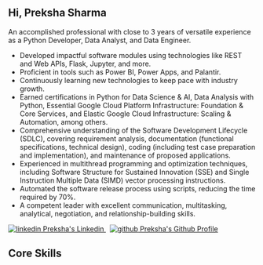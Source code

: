  ## Hi, Preksha Sharma
 An accomplished professional with close to 3 years of versatile experience as a Python Developer, Data Analyst, and Data Engineer. 

- Developed impactful software modules using technologies like REST and Web APIs, Flask, Jupyter, and more.
- Proficient in tools such as Power BI, Power Apps, and Palantir.
- Continuously learning new technologies to keep pace with industry growth.
- Earned certifications in Python for Data Science & AI, Data Analysis with Python, Essential Google Cloud Platform Infrastructure: Foundation & Core Services, and Elastic Google Cloud Infrastructure: Scaling & Automation, among others.
- Comprehensive understanding of the Software Development Lifecycle (SDLC), covering requirement analysis, documentation (functional specifications, technical design), coding (including test case preparation and implementation), and maintenance of proposed applications.
- Experienced in multithread programming and optimization techniques, including Software Structure for Sustained Innovation (SSE) and Single Instruction Multiple Data (SIMD) vector processing instructions.
- Automated the software release process using scripts, reducing the time required by 70%.
- A competent leader with excellent communication, multitasking, analytical, negotiation, and relationship-building skills.
 <p>
    <a href="https://www.linkedin.com/in/preksha-sharma-8ab51a86/" rel="nofollow noreferrer">
    <img src="https://i.sstatic.net/gVE0j.png" alt="linkedin"> Preksha's Linkedin
  </a> &nbsp; 
  <a href="https://github.com/prektrons" rel="nofollow noreferrer">
    <img src="https://i.sstatic.net/tskMh.png" alt="github"> Preksha's Github Profile
  </a>
</p>

## Core Skills



<!--
**prektrons/prektrons** is a ✨ _special_ ✨ repository because its `README.md` (this file) appears on your GitHub profile.

Here are some ideas to get you started:

- 🔭 I’m currently working on ...
- 🌱 I’m currently learning ...
- 👯 I’m looking to collaborate on ...
- 🤔 I’m looking for help with ...
- 💬 Ask me about ...
- 📫 How to reach me: ...
- 😄 Pronouns: ...
- ⚡ Fun fact: ...
-->
